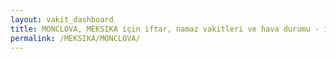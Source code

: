 ```yaml
---
layout: vakit_dashboard
title: MONCLOVA, MEKSIKA için iftar, namaz vakitleri ve hava durumu - ilçe/eyalet seç
permalink: /MEKSIKA/MONCLOVA/
---
```


<script type="text/javascript">
  var GLOBAL_COUNTRY = 'MEKSIKA';
  var GLOBAL_CITY = 'MONCLOVA';
  var GLOBAL_STATE = '';
  var lat = 72;
  var lon = 21;
</script>
